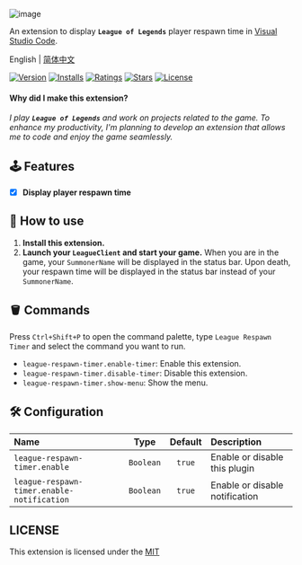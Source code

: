 ![image](https://raw.githubusercontent.com/Coooookies/vscode-league-respawn-timer/master/assets/banner.jpg)

An extension to display **`League of Legends`** player respawn time in [Visual Studio Code](https://code.visualstudio.com).

English | [简体中文](https://github.com/Coooookies/vscode-league-respawn-timer/blob/master/README.zh-CN.md)

[![Version](https://img.shields.io/visual-studio-marketplace/v/ButterCookies.league-respawn-timer?logo=visualstudiocode&style=flat-square)](https://marketplace.visualstudio.com/items?itemName=ButterCookies.league-respawn-timer) [![Installs](https://img.shields.io/visual-studio-marketplace/i/ButterCookies.league-respawn-timer?style=flat-square)](https://marketplace.visualstudio.com/items?itemName=ButterCookies.league-respawn-timer) [![Ratings](https://img.shields.io/visual-studio-marketplace/r/ButterCookies.league-respawn-timer?style=flat-square)](https://marketplace.visualstudio.com/items?itemName=ButterCookies.league-respawn-timer) [![Stars](https://img.shields.io/github/stars/Coooookies/vscode-league-respawn-timer?logo=github&style=flat-square)](https://github.com/Coooookies/vscode-league-respawn-timer) [![License](https://img.shields.io/github/license/Coooookies/vscode-league-respawn-timer?style=flat-square)](https://github.com/Coooookies/vscode-league-respawn-timer)

#### Why did I make this extension?

_I play **`League of Legends`** and work on projects related to the game. To enhance my productivity, I'm planning to develop an extension that allows me to code and enjoy the game seamlessly._

## 🕹️ Features

- [x] **Display player respawn time**

## 🔧 How to use

1. **Install this extension.**
2. **Launch your `LeagueClient` and start your game.**
   When you are in the game, your `SummonerName` will be displayed in the status bar. Upon death, your respawn time will be displayed in the status bar instead of your `SummonerName`.

## 🪣 Commands

Press `Ctrl+Shift+P` to open the command palette, type `League Respawn Timer` and select the command you want to run.

- `league-respawn-timer.enable-timer`: Enable this extension.
- `league-respawn-timer.disable-timer`: Disable this extension.
- `league-respawn-timer.show-menu`: Show the menu.

## 🛠️ Configuration

| Name                                       |   Type    | Default | Description                    |
| :----------------------------------------- | :-------: | :-----: | :----------------------------- |
| `league-respawn-timer.enable`              | `Boolean` | `true`  | Enable or disable this plugin  |
| `league-respawn-timer.enable-notification` | `Boolean` | `true`  | Enable or disable notification |

## LICENSE

This extension is licensed under the [MIT](LICENSE)
